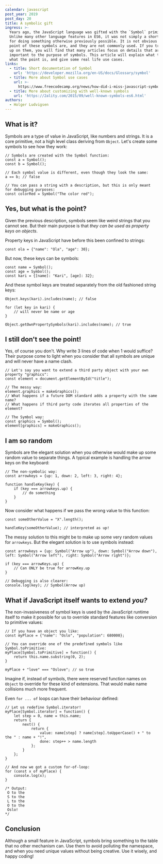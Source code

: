 ```yaml
---
calendar: javascript
post_year: 2019
post_day: 20
title: A symbolic gift
ingress: >-
  Years ago, the JavaScript language was gifted with the `Symbol` primitive.
  Unlike many other language features in ES6, it was not simply a shorter syntax
  for doing something otherwise previously possible. It is not obvious what the
  point of these symbols are, and they are not commonly used. If you try to read
  up on them, you will find that many articles focus on details that are not
  important to the purpose of symbols. This article will explain what they are,
  what the point is, and give some real life use cases.
links:
  - title: Short documentation of Symbol
    url: 'https://developer.mozilla.org/en-US/docs/Glossary/symbol'
  - title: More about Symbol use cases
    url: >-
      https://www.freecodecamp.org/news/how-did-i-miss-javascript-symbols-c1f1c0e1874a/
  - title: More about customizing with well-known symbols
    url: 'https://2ality.com/2015/09/well-known-symbols-es6.html'
authors:
  - Holger Ludvigsen
---
```

## What is it?

Symbols are a type of value in JavaScript, like numbers and strings. It is a core primitive, not a high level class deriving from `Object`. Let's create some symbols to see how they work:

    // Symbols are created with the Symbol function:
    const a = Symbol();
    const b = Symbol();
    
    // Each symbol value is different, even though they look the same:
    a == b; // false
    
    // You can pass a string with a description, but this is only meant for debugging purposes:
    const colorRed = Symbol("The color red");

## Yes, but what is the point?

Given the previous description, symbols seem like weird strings that you cannot see. But their main purpose is that _they can be used as property keys on objects_. 

Property keys in JavaScript have before this been confined to strings:

    const ola = {"name": "Ola", "age": 30};

But now, these keys can be symbols:
    
    const name = Symbol();
    const age = Symbol();
    const kari = {[name]: "Kari", [age]: 32};

And these symbol keys are treated separately from the old fashioned string keys:

    Object.keys(kari).includes(name); // false
    
    for (let key in kari) {
        // will never be name or age
    }
    
    Object.getOwnPropertySymbols(kari).includes(name); // true

## I still don't see the point!

Yes, of course you don't. Why write 3 lines of code when 1 would suffice? Their purpose come to light when you consider that all symbols are unique and will never have a name clash. 

    // Let's say you want to extend a third party object with your own property "graphics":
    const element = document.getElementById("title");
    
    // The messy way:
    element.graphics = makeGraphics();
    // What happens if a future DOM standard adds a property with the same name?
    // What happens if third party code iterates all properties of the element?
    
    // The Symbol way:
    const graphics = Symbol();
    element[graphics] = makeGraphics();

## I am so random

Symbols are the elegant solution when you otherwise would make up some random value to separate things. A typical example is handling the arrow keys on the keyboard:

    // The non-symbolic way:
    const arrowkeys = {up: 1, down: 2, left: 3, right: 4};
    
    function handleKey(key) {
        if (key === arrowkeys.up) {
            // do something
        }
    }

Now consider what happens if we pass the wrong value to this function:

    const someOtherValue = "X".length();
    
    handleKey(someOtherValue); // interpreted as up!

The messy solution to this might be to make up some very random values for `arrowkeys`. But the elegant solution is to use symbols instead:

    const arrowkeys = {up: Symbol("Arrow up"), down: Symbol("Arrow down"), left: Symbol("Arrow left"), right: Symbol("Arrow right")};
    
    if (key === arrowKeys.up) {
        // Can ONLY be true for arrowKey.up
    }
    
    // Debugging is also clearer:
    console.log(key); // Symbol(Arrow up)

## What if JavaScript itself wants to extend _you?_

The non-invasiveness of symbol keys is used by the JavaScript runtime itself to make it possible for us to override standard features like conversion to primitive values:

    // If you have an object you like:
    const myPlace = {"name": "Oslo", "population": 680000};
    
    // You can override one of the predefined symbols like Symbol.toPrimitive:
    myPlace[Symbol.toPrimitive] = function() {
        return this.name.substring(0, 2);
    }
    
    myPlace + "love" === "Oslove"; // so true

Imagine if, instead of symbols, there were reserved function names on `Object` to override for these kind of extensions. That would make name collisions much more frequent.

Even `for ... of` loops can have their behaviour defined:

    // Let us redefine Symbol.iterator!
    myPlace[Symbol.iterator] = function() {
        let step = 0, name = this.name;
        return {
            next() {
                return {
                    value: name[step] ? name[step].toUpperCase() + " to the " : name + "!", 
                    done: step++ > name.length
                };
            }
        };
    }
    
    // And now we got a custom for-of-loop:
    for (const x of myPlace) {
        console.log(x);
    }
    
    /* Output:
     O to the 
     S to the 
     L to the 
     O to the 
     Oslo!
    */

## Conclusion

Although a small feature in JavaScript, symbols bring something to the table that no other mechanism can. Use them to avoid polluting the namespace, and when you need unique values without being creative. Use it wisely, and happy coding!
